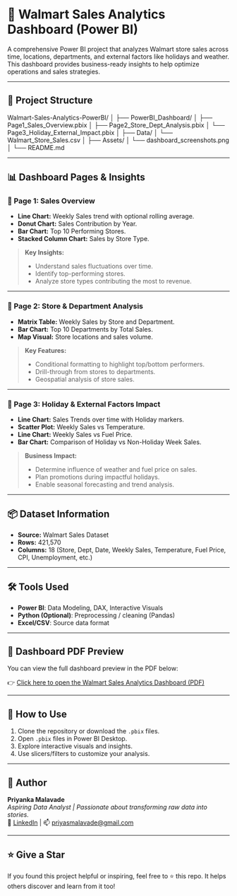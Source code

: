 # 🛒 Walmart Sales Analytics Dashboard (Power BI)

A comprehensive Power BI project that analyzes Walmart store sales across time, locations, departments, and external factors like holidays and weather. This dashboard provides business-ready insights to help optimize operations and sales strategies.

---

## 📁 Project Structure

Walmart-Sales-Analytics-PowerBI/ │ ├── PowerBI_Dashboard/ │ ├── Page1_Sales_Overview.pbix │ ├── Page2_Store_Dept_Analysis.pbix │ └── Page3_Holiday_External_Impact.pbix │ ├── Data/ │ └── Walmart_Store_Sales.csv │ ├── Assets/ │ └── dashboard_screenshots.png │ └── README.md


---

## 📊 Dashboard Pages & Insights

### 📄 Page 1: Sales Overview
- **Line Chart:** Weekly Sales trend with optional rolling average.
- **Donut Chart:** Sales Contribution by Year.
- **Bar Chart:** Top 10 Performing Stores.
- **Stacked Column Chart:** Sales by Store Type.

> **Key Insights:**  
> - Understand sales fluctuations over time.  
> - Identify top-performing stores.  
> - Analyze store types contributing the most to revenue.

---

### 📄 Page 2: Store & Department Analysis
- **Matrix Table:** Weekly Sales by Store and Department.
- **Bar Chart:** Top 10 Departments by Total Sales.
- **Map Visual:** Store locations and sales volume.

> **Key Features:**  
> - Conditional formatting to highlight top/bottom performers.  
> - Drill-through from stores to departments.  
> - Geospatial analysis of store sales.

---

### 📄 Page 3: Holiday & External Factors Impact
- **Line Chart:** Sales Trends over time with Holiday markers.
- **Scatter Plot:** Weekly Sales vs Temperature.
- **Line Chart:** Weekly Sales vs Fuel Price.
- **Bar Chart:** Comparison of Holiday vs Non-Holiday Week Sales.

> **Business Impact:**  
> - Determine influence of weather and fuel price on sales.  
> - Plan promotions during impactful holidays.  
> - Enable seasonal forecasting and trend analysis.

---

## 📦 Dataset Information

- **Source:** Walmart Sales Dataset  
- **Rows:** 421,570  
- **Columns:** 18 (Store, Dept, Date, Weekly Sales, Temperature, Fuel Price, CPI, Unemployment, etc.)

---

## 🛠 Tools Used

- **Power BI**: Data Modeling, DAX, Interactive Visuals
- **Python (Optional)**: Preprocessing / cleaning (Pandas)
- **Excel/CSV**: Source data format

---

## 📘 Dashboard PDF Preview

You can view the full dashboard preview in the PDF below:

👉 [Click here to open the Walmart Sales Analytics Dashboard (PDF)](https://github.com/priyanka7411/Walmart-Sales-Analytics-PowerBI/blob/main/supplychain.pdf)


---

## 🚀 How to Use

1. Clone the repository or download the `.pbix` files.
2. Open `.pbix` files in Power BI Desktop.
3. Explore interactive visuals and insights.
4. Use slicers/filters to customize your analysis.

---

## 🧠 Author

**Priyanka Malavade**  
*Aspiring Data Analyst | Passionate about transforming raw data into stories.*  
🔗 [LinkedIn](https://www.linkedin.com/) | 📫 priyasmalavade@gmail.com

---

## ⭐️ Give a Star

If you found this project helpful or inspiring, feel free to ⭐️ this repo. It helps others discover and learn from it too!

